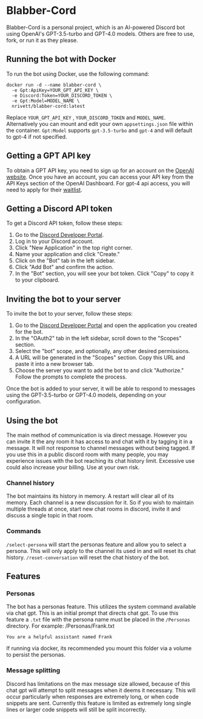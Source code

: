 
# Blabber-Cord

Blabber-Cord is a personal project, which is an AI-powered Discord bot using OpenAI's GPT-3.5-turbo and GPT-4.0 models. Others are free to use, fork, or run it as they please.

## Running the bot with Docker

To run the bot using Docker, use the following command:

```
docker run -d --name blabber-cord \
  -e Gpt:ApiKey=YOUR_GPT_API_KEY \
  -e Discord:Token=YOUR_DISCORD_TOKEN \
  -e Gpt:Model=MODEL_NAME \
  nrivett/blabber-cord:latest
```
Replace `YOUR_GPT_API_KEY` , `YOUR_DISCORD_TOKEN`  and `MODEL_NAME`. Alternatively you can mount and edit your own `appsettings.json` file within the container. 
`Gpt:Model` supports `gpt-3.5-turbo` and `gpt-4` and will default to gpt-4 if not specified.

## Getting a GPT API key

To obtain a GPT API key, you need to sign up for an account on the [OpenAI website](https://www.openai.com/). Once you have an account, you can access your API key from the API Keys section of the OpenAI Dashboard.
For gpt-4 api access, you will need to apply for their [waitlist](https://openai.com/waitlist/gpt-4-api).

## Getting a Discord API token

To get a Discord API token, follow these steps:

1.  Go to the [Discord Developer Portal](https://discord.com/developers/applications).
2.  Log in to your Discord account.
3.  Click "New Application" in the top right corner.
4.  Name your application and click "Create."
5.  Click on the "Bot" tab in the left sidebar.
6.  Click "Add Bot" and confirm the action.
7.  In the "Bot" section, you will see your bot token. Click "Copy" to copy it to your clipboard.

## Inviting the bot to your server

To invite the bot to your server, follow these steps:

1.  Go to the [Discord Developer Portal](https://discord.com/developers/applications) and open the application you created for the bot.
2.  In the "OAuth2" tab in the left sidebar, scroll down to the "Scopes" section.
3.  Select the "bot" scope, and optionally, any other desired permissions.
4.  A URL will be generated in the "Scopes" section. Copy this URL and paste it into a new browser tab.
5.  Choose the server you want to add the bot to and click "Authorize." Follow the prompts to complete the process.

Once the bot is added to your server, it will be able to respond to messages using the GPT-3.5-turbo or GPT-4.0 models, depending on your configuration.

## Using the bot
The main method of communication is via direct message. However you can invite it the any room it has access to and chat with it by tagging it in a message. It will not response to channel messages without being tagged.
If you use this in a public discord room with many people, you may experience issues with the bot reaching its chat history limit. Excessive use could also increase your billing. Use at your own risk.

### Channel history
The bot maintains its history in memory. A restart will clear all of its memory. Each channel is a new discussion for it. So if you wish to maintain multiple threads at once, start new chat rooms in discord, invite it and discuss a single topic in that room.

### Commands
`/select-persona` will start the personas feature and allow you to select a persona. This will only apply to the channel its used in and will reset its chat history.
`/reset-conversation` will reset the chat history of the bot.

## Features
### Personas
The bot has a personas feature. This utilizes the system command available via chat gpt. This is an initial prompt that directs chat gpt. To use this feature a `.txt` file with the persona name must be placed in the `/Personas` directory.
For example: /Personas/Frank.txt
```
You are a helpful assistant named Frank
```
If running via docker, its recommended you mount this folder via a volume to persist the personas.
### Message splitting
Discord has limitations on the max message size allowed, because of this chat gpt will attempt to split messages when it deems it necessary. This will occur particularly when responses are extremely long, or when code snippets are sent. Currently this feature is limited as extremely long single lines or larger code snippets will still be split incorrectly.
